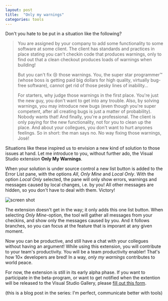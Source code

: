 ```yaml
---
layout: post
title:  "Only my warnings"
categories: tools
---
```


Don't you hate to be put in a situation like the following?

> You are assigned by your company to add some functionality to some software at
> some client. The client has standards and practices in place stating you can't checkin code that produces warnings, only to find
> out that a clean checkout produces loads of warnings when building!
> 
> But you can't fix <span style="font-style:normal">😢</span> those warnings. You, the super star programmer™ (whose boss is getting
> paid big dollars for high quality, virtually bug-free software), cannot get rid of those pesky lines of inability…
>
> For starters, why judge those warnings in the first place. You're just the new guy, you don't want to get into any trouble. Also, 
> by solving warnings, you may introduce new bugs (even though you're super competent, after all creating bugs is just a matter of probability). 
> Nobody wants that! And finally, you're a professional. The client is only paying for the new functionality, not for you to clean
> up the place. And about your collegues, you don't want to hurt anyones feelings. 
> So in short: the man says no. No way fixing those warnings, José!

Situations like these inspired us to envision a new kind of solution to those issues at hand. Let me introduce to you, without further ado, the Visual Studio extension **Only My Warnings**. 

When your solution is under source control a new list button is added to the Error List pane, with the options *All*, *Only Mine* and *Local Only*. 
With the option *Local Only* selected, the pane will only show errors, warnings and messages caused by local changes, i.e. by you!
All other messages are hidden, so you don't have to deal with them. Victory!

![screen shot]({{site.baseurl}}/images/Only-my-warnings_error-list.png "Error List window from Visual Studio 2015 Community Edition")

The extension doesn't get in the way; it only adds this one list button.
When selecting *Only Mine*-option, the tool will gather all messages from your checkins, and show only the messages caused by you. 
And it follows branches, so you can focus at the feature that is imporant at any given moment.

Now you can be productive, and still have a chat with your collegues without having an argument! While using this extension, you
will contribute to your team's productivity. You will be a team productivity enabler! That's how 10× developers are bred!
In a way, *only my warnings* contributes to world peace.

For now, the extension is still in its early alpha phase. If you want to participate in the beta-program, or want to get notified
when the extention will be released to the Visual Studio Gallery, please 
[fill out this form](https://docs.google.com/forms/d/e/1FAIpQLScMYh6JqrQn-dEA8hzIGJdJsV5-9ufCuTkfczPeXlBjNoB7KA/viewform).

(this is a blog post in the series: I'm perfect, communicate better with tools)

